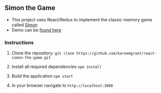 ## Simon the Game

- This project uses React/Redux to implement the classic memory game called [Simon](https://en.wikipedia.org/wiki/Simon_(game))
- Demo can be [found here](https://react-simon-the-game.herokuapp.com/)

### Instructions

1. Clone the repository:
  `git clone https://github.com/kareemgrant/react-simon-the-game.git`

2. Install all required dependencies
  `npm install`

3. Build the application
  `npm start`

4. In your browser navigate to `http://localhost:3000`
